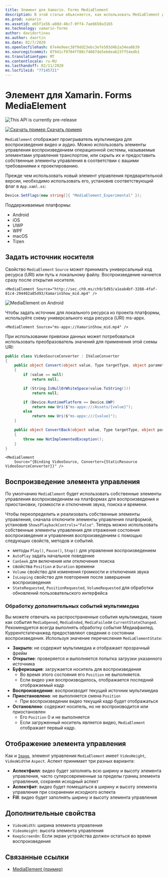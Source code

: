```yaml
---
title: Элемент для Xamarin. Forms MediaElement
description: В этой статье объясняется, как использовать MediaElement для воспроизведения видео и аудио в приложении Xamarin. Forms.
ms.prod: xamarin
ms.assetid: e65f1e56-a80d-46c7-9ff4-7ae6650a3165
ms.technology: xamarin-forms
author: davidortinau
ms.author: daortin
ms.date: 02/7/2020
ms.openlocfilehash: 67e4e9eec38f9dd23ebc3efe503d4b2a34ea8b39
ms.sourcegitcommit: 07941cf9704ff88cf4087de5ebdea623ff54edb1
ms.translationtype: MT
ms.contentlocale: ru-RU
ms.lasthandoff: 02/11/2020
ms.locfileid: "77145721"
---
```

# <a name="xamarinforms-mediaelement"></a>Элемент для Xamarin. Forms MediaElement

![](~/media/shared/preview.png "This API is currently pre-release")

[![Скачать пример](~/media/shared/download.png) Скачать пример](https://github.com/xamarin/xamarin-forms-samples/tree/pre-release/WorkingWithMediaElement)

`MediaElement` отображает проигрыватель мультимедиа для воспроизведения видео и аудио. Можно использовать элементы управления воспроизведением операционной системы, называемые элементами управления транспортом, или скрыть их и предоставить собственные элементы управления в соответствии с вашими требованиями к проектированию.

Прежде чем использовать новый элемент управления предварительной версии, необходимо использовать его, установив соответствующий флаг в `App.xaml.xs`:

```csharp
Device.SetFlags(new string[]{ "MediaElement_Experimental" });
```

Поддерживаемые платформы:

- Android
- iOS
- UWP
- WPF
- macOS
- Tizen

## <a name="set-media-source"></a>Задать источник носителя

Свойство `MediaElement` `Source` может принимать универсальный код ресурса (URI) или путь к локальному файлу. Воспроизведение начнется сразу после открытия носителя.

```xaml
<MediaElement Source="http://sec.ch9.ms/ch9/5d93/a1eab4bf-3288-4faf-81c4-294402a85d93/XamarinShow_mid.mp4" />
```

![](mediaelement-images/mediaelement-android.png "MediaElement on Android")

Чтобы задать источник для локального ресурса из проекта платформы, используйте схему универсального кода ресурса (URI) ms-appx.

```xaml
<MediaElement Source="ms-appx://XamarinShow_mid.mp4" />
```

При использовании привязки данных может потребоваться использовать преобразователь значений для применения этой схемы URI:

```csharp
public class VideoSourceConverter : IValueConverter
{
    public object Convert(object value, Type targetType, object parameter, CultureInfo culture)
    {
        if (value == null)
            return null;

        if (String.IsNullOrWhiteSpace(value.ToString()))
            return null;

        if (Device.RuntimePlatform == Device.UWP)
            return new Uri($"ms-appx:///Assets/{value}");
        else
            return new Uri($"ms-appx:///{value}");
    }

    public object ConvertBack(object value, Type targetType, object parameter, CultureInfo culture)
    {
        throw new NotImplementedException();
    }
}
```

```xaml
<MediaElement
    Source="{Binding VideoSource, Converter={StaticResource VideoSourceConverter}}" />
```

## <a name="control-playback"></a>Воспроизведение элемента управления

По умолчанию `MediaElement` будет использовать собственные элементы управления воспроизведением на платформах для воспроизведения и приостановки, громкости и отключения звука, поиска и времени.

Чтобы переопределить и реализовать собственные элементы управления, сначала отключите элементы управления платформой, установив `ShowsPlaybackControls="False"`. Теперь можно использовать собственные элементы управления для отражения состояния воспроизведения и управления воспроизведением с помощью следующих свойств, методов и событий.

- методы `Play()`, `Pause()`, `Stop()` для управления воспроизведением
- `AutoPlay` задать начальное поведение
- `CanSeek` для включения или отключения поиска
- свойства `Position` и `Duration` времени
- `Volume` свойство для изменения громкости и отключения звука
- `IsLooping` свойство для повторения после завершения воспроизведения
- `StateRequested`, `PositionRequested`, `VolumeRequested` для обработки обновлений пользовательского интерфейса

### <a name="handle-additional-media-events"></a>Обработку дополнительных событий мультимедиа

Вы можете отвечать на распространенные события мультимедиа, такие как события `MediaOpened`, `MediaEnded`, `MediaFailed`и `CurrentStateChanged`. Рекомендуется всегда выполнять обработку события Медиафаилед.
Куррентстатечанжед предоставляют сведения о состоянии воспроизведения. Используя значение перечисления `MediaElementState`:

- **Закрыто**: не содержит мультимедиа и отображает прозрачный фрейм
- **Открытие**: проверяется и выполняется попытка загрузки указанного источника
- **Буферизация**: загружается носитель для воспроизведения
  - Во время этого состояния его `Position` не выполняется.
  - Если видео уже воспроизводилось, отображается последний отображаемый кадр
- **Воспроизведение**: воспроизводит текущий источник мультимедиа
- **Приостановлено**: не выполняется смена `Position`
  - При воспроизведении видео текущий кадр будет отображаться
- **Остановлено**: содержит носитель, но не воспроизводится или приостановлен
  - Его `Position` 0 и не выполняется
  - Если загруженный носитель является видео, `MediaElement` отображает первый кадр.

## <a name="control-display"></a>Отображение элемента управления

Как и [`Image`](xref:Xamarin.Forms.Image), элемент управления `MediaElement` имеет `VideoHeight`, `VideoWidth`и `Aspect`. Аспект принимает три разных варианта:

- **Аспектфилл**: видео будет заполнять всю ширину и высоту элемента управления, часто суперсовременные за пределы границ элемента управления, сохраняя исходный аспект
- **Аспектфит**: видео будет помещаться в ширину и высоту элемента управления при сохранении исходного аспекта
- **Fill**: видео будет заполнять ширину и высоту элемента управления

## <a name="additional-properties"></a>Дополнительные свойства

- `VideoWidth`: ширина элемента управления
- `VideoHeight`: высота элемента управления
- `KeepScreenOn`: Если экран устройства должен остаться во время воспроизведения

## <a name="related-links"></a>Связанные ссылки

- [MediaElement (пример)](https://github.com/xamarin/xamarin-forms-samples/tree/pre-release/WorkingWithMediaElement)
